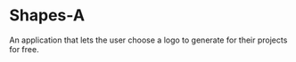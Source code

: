# Shapes-A
An application that lets the user choose a logo to generate for their projects for free.
